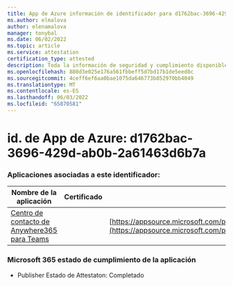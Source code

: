 ```yaml
---
title: App de Azure información de identificador para d1762bac-3696-429d-ab0b-2a61463d6b7a
ms.author: elmalova
author: elenamalova
manager: tonybal
ms.date: 06/02/2022
ms.topic: article
ms.service: attestation
certification_type: attested
description: Toda la información de seguridad y cumplimiento disponible para d1762bac-3696-429d-ab0b-2a61463d6b7a.
ms.openlocfilehash: 880d3e025e176a561fbbeff5d7bd17b1de5eed8c
ms.sourcegitcommit: 4ceff6ef6aa0bae1075da646773b852970bb4049
ms.translationtype: MT
ms.contentlocale: es-ES
ms.lasthandoff: 06/03/2022
ms.locfileid: "65870581"
---
```

# <a name="azure-app-id-d1762bac-3696-429d-ab0b-2a61463d6b7a"></a>id. de App de Azure: d1762bac-3696-429d-ab0b-2a61463d6b7a


### <a name="apps-associated-with-this-id"></a>Aplicaciones asociadas a este identificador:
| **Nombre de la aplicación** | **Certificado** | **Vista en AppSource** |
|--------------|---------------|-----------------------|
| [Centro de contacto de Anywhere365 para Teams](../forward/workstreampeople.anywhere365contactcenterforteams.md) |  | [https://appsource.microsoft.com/product/office/workstreampeople.anywhere365contactcenterforteams](https://appsource.microsoft.com/product/office/workstreampeople.anywhere365contactcenterforteams) |

### <a name="microsoft-365-app-compliance-status"></a>Microsoft 365 estado de cumplimiento de la aplicación
- Publisher Estado de Attestaton: Completado
